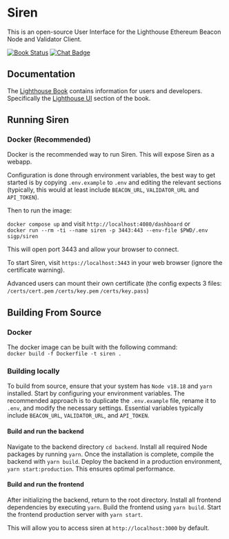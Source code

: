 # Siren

This is an open-source User Interface for the Lighthouse Ethereum Beacon Node
and Validator Client.

[![Book Status]][Book Link] [![Chat Badge]][Chat Link]

[Chat Badge]: https://img.shields.io/badge/chat-discord-%237289da
[Chat Link]: https://discord.gg/jpqcHXPRVJ
[Book Status]: https://img.shields.io/badge/user--docs-unstable-informational
[Book Link]: https://lighthouse-book.sigmaprime.io/lighthouse-ui.html
[stable]: https://github.com/sigp/siren/tree/stable
[unstable]: https://github.com/sigp/siren/tree/unstable

## Documentation

The [Lighthouse Book](https://lighthouse-book.sigmaprime.io) contains information for users and
developers. Specifically the [Lighthouse UI](https://lighthouse-book.sigmaprime.io/lighthouse-ui.html) section of the book.

## Running Siren

### Docker (Recommended)

Docker is the recommended way to run Siren. This will expose Siren as a webapp. 

Configuration is done through environment variables, the best way to get started is by copying `.env.example` to `.env` and editing the relevant sections (typically, this would at least include `BEACON_URL`, `VALIDATOR_URL` and `API_TOKEN`).


Then to run the image:

`docker compose up` and visit `http://localhost:4080/dashboard`
or  
`docker run --rm -ti --name siren -p 3443:443 --env-file $PWD/.env sigp/siren`  

This will open port 3443 and allow your browser to connect. 


To start Siren, visit `https://localhost:3443` in your web browser (ignore the certificate warning). 

Advanced users can mount their own certificate (the config expects 3 files: `/certs/cert.pem` `/certs/key.pem` `/certs/key.pass`)

## Building From Source

### Docker 

The docker image can be built with the following command:  
`docker build -f Dockerfile -t siren .`

### Building locally

To build from source, ensure that your system has `Node v18.18` and `yarn` installed. Start by configuring your environment variables. The recommended approach is to duplicate the `.env.example` file, rename it to `.env`, and modify the necessary settings. Essential variables typically include `BEACON_URL`, `VALIDATOR_URL`, and `API_TOKEN`.

#### Build and run the backend
Navigate to the backend directory `cd backend`. Install all required Node packages by running `yarn`. Once the installation is complete, compile the backend with `yarn build`. Deploy the backend in a production environment, `yarn start:production`. This ensures optimal performance.


#### Build and run the frontend
After initializing the backend, return to the root directory. Install all frontend dependencies by executing `yarn`. Build the frontend using `yarn build`. Start the frontend production server with `yarn start`. 

This will allow you to access siren at `http://localhost:3000` by default. 
